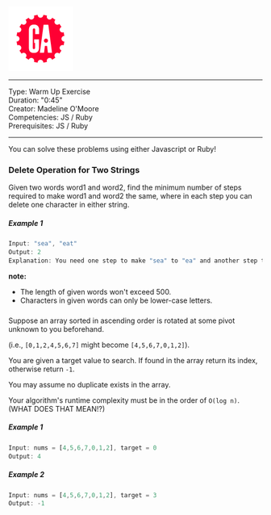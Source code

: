 ![](../../../ga_cog.png)

---

Type: Warm Up Exercise <br>
Duration: "0:45"<br>
Creator: Madeline O'Moore<br>
Competencies: JS / Ruby<br>
Prerequisites: JS / Ruby<br>

---


You can solve these problems using either Javascript or Ruby!



### Delete Operation for Two Strings

Given two words word1 and word2, find the minimum number of steps required to make word1 and word2 the same, where in each step you can delete one character in either string.

##### Example 1
```js
Input: "sea", "eat"
Output: 2
Explanation: You need one step to make "sea" to "ea" and another step to make "eat" to "ea".
```

**note:**

- The length of given words won't exceed 500.
- Characters in given words can only be lower-case letters.


### 

Suppose an array sorted in ascending order is rotated at some pivot unknown to you beforehand.

(i.e., `[0,1,2,4,5,6,7]` might become `[4,5,6,7,0,1,2]`).

You are given a target value to search. If found in the array return its index, otherwise return `-1`.

You may assume no duplicate exists in the array.

Your algorithm's runtime complexity must be in the order of `O(log n)`. (WHAT DOES THAT MEAN!?)

##### Example 1
```js
Input: nums = [4,5,6,7,0,1,2], target = 0
Output: 4
```

##### Example 2
```js
Input: nums = [4,5,6,7,0,1,2], target = 3
Output: -1
```
